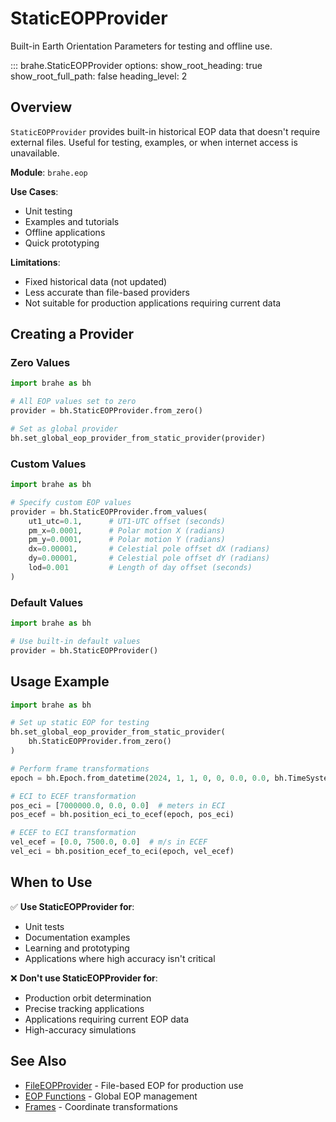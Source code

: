 # StaticEOPProvider

Built-in Earth Orientation Parameters for testing and offline use.

::: brahe.StaticEOPProvider
    options:
      show_root_heading: true
      show_root_full_path: false
      heading_level: 2

## Overview

`StaticEOPProvider` provides built-in historical EOP data that doesn't require external files. Useful for testing, examples, or when internet access is unavailable.

**Module**: `brahe.eop`

**Use Cases**:
- Unit testing
- Examples and tutorials
- Offline applications
- Quick prototyping

**Limitations**:
- Fixed historical data (not updated)
- Less accurate than file-based providers
- Not suitable for production applications requiring current data

## Creating a Provider

### Zero Values

```python
import brahe as bh

# All EOP values set to zero
provider = bh.StaticEOPProvider.from_zero()

# Set as global provider
bh.set_global_eop_provider_from_static_provider(provider)
```

### Custom Values

```python
import brahe as bh

# Specify custom EOP values
provider = bh.StaticEOPProvider.from_values(
    ut1_utc=0.1,      # UT1-UTC offset (seconds)
    pm_x=0.0001,      # Polar motion X (radians)
    pm_y=0.0001,      # Polar motion Y (radians)
    dx=0.00001,       # Celestial pole offset dX (radians)
    dy=0.00001,       # Celestial pole offset dY (radians)
    lod=0.001         # Length of day offset (seconds)
)
```

### Default Values

```python
import brahe as bh

# Use built-in default values
provider = bh.StaticEOPProvider()
```

## Usage Example

```python
import brahe as bh

# Set up static EOP for testing
bh.set_global_eop_provider_from_static_provider(
    bh.StaticEOPProvider.from_zero()
)

# Perform frame transformations
epoch = bh.Epoch.from_datetime(2024, 1, 1, 0, 0, 0.0, 0.0, bh.TimeSystem.UTC)

# ECI to ECEF transformation
pos_eci = [7000000.0, 0.0, 0.0]  # meters in ECI
pos_ecef = bh.position_eci_to_ecef(epoch, pos_eci)

# ECEF to ECI transformation
vel_ecef = [0.0, 7500.0, 0.0]  # m/s in ECEF
vel_eci = bh.position_ecef_to_eci(epoch, vel_ecef)
```

## When to Use

✅ **Use StaticEOPProvider for**:
- Unit tests
- Documentation examples
- Learning and prototyping
- Applications where high accuracy isn't critical

❌ **Don't use StaticEOPProvider for**:
- Production orbit determination
- Precise tracking applications
- Applications requiring current EOP data
- High-accuracy simulations

## See Also

- [FileEOPProvider](file_provider.md) - File-based EOP for production use
- [EOP Functions](functions.md) - Global EOP management
- [Frames](../frames.md) - Coordinate transformations
